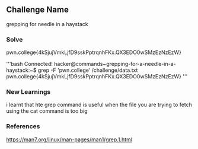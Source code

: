 ## Challenge Name
grepping for needle in a haystack
### Solve
pwn.college{4kSjujVmkLjfD9sskPptrqnhFKx.QX3EDO0wSMzEzNzEzW}

'''bash
Connected!
hacker@commands~grepping-for-a-needle-in-a-haystack:~$ grep -F 'pwn.college' /challenge/data.txt
pwn.college{4kSjujVmkLjfD9sskPptrqnhFKx.QX3EDO0wSMzEzNzEzW}
'''

### New Learnings
i learnt that hte grep command is useful when the file you are trying to fetch using the cat command is too big

### References 
https://man7.org/linux/man-pages/man1/grep.1.html
